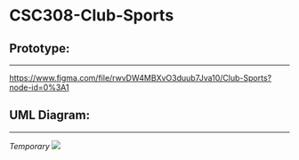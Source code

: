 # CSC308-Club-Sports

## Prototype:

---
https://www.figma.com/file/rwvDW4MBXvO3duub7Jva10/Club-Sports?node-id=0%3A1

## UML Diagram:
---

*Temporary*
![](https://tallyfy.com/wp-content/uploads/2018/02/Communciation-Diagram-1024x683.png)
